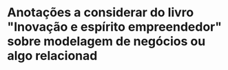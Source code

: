 # Anotações a considerar do livro "Inovação e espírito empreendedor" sobre modelagem de negócios ou algo relacionad

